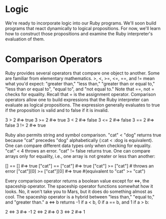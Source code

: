 # Logic
We're ready to incorporate logic into our Ruby programs. We'll soon build programs that react dynamically to logical propositions. For now, we'll learn how to construct those propositions and examine the Ruby interpreter's evaluation of them.

# Comparison Operators
Ruby provides several operators that compare one object to another. Some are familiar from elementary mathematics. >, <, >=, <=, ==, and != mean what you'd expect: "greater than," "less than," "greater than or equal to," "less than or equal to", "equal to", and "not equal to." Note that ==, not = checks for equality. Recall that = is the assignment operator. Comparison operators allow one to build expressions that the Ruby interpreter can evaluate as logical propositions. The expression generally evaluates to true if the proposition is valid and to false if it is invalid.

3 > 2 #=> true
3 >= 2 #=> true
3 < 2 #=> false
3 <= 2 #=> false
3 == 2 #=> false
3 != 2 #=> true

Ruby also permits string and symbol comparison. "cat" < "dog" returns true because "cat" precedes "dog" alphabetically (:cat < :dog is equivalent). One can compare different data types only when checking for equality. "cat" < 4 throws an error. "cat" != false returns true. One can compare arrays only for equality, i.e., one array is not greater or less than another:

[] == [] #=> true
["cat"] == ["cat"] #=> true
["cat"] >= ["cat"] # throws an error
["cat"][0] >= ["cat"][0] #=> true #(equivalent to "cat" >= "cat")

Every comparison operator returns a boolean value except for <=>, the spaceship operator. The spaceship operator functions somewhat how it looks. No, it won't take you to Mars, but it does do something almost as cool. The spaceship operator is a hybrid between "less than," "equal to," and "greater than." a <=> b returns -1 if a < b, 0 if a == b, and 1 if a > b:

2 <=> 3 #=> -1
2 <=> 2 #=> 0
3 <=> 2 #=> 1